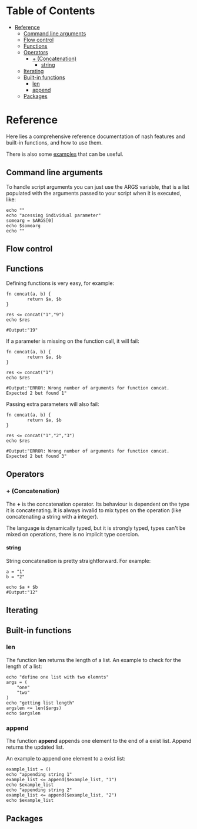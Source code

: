 <!-- mdtocstart -->
# Table of Contents

- [Reference](#reference)
    - [Command line arguments](#command-line-arguments)
    - [Flow control](#flow-control)
    - [Functions](#functions)
    - [Operators](#operators)
        - [+ (Concatenation)](#-concatenation)
            - [string](#string)
    - [Iterating](#iterating)
    - [Built-in functions](#builtin-functions)
        - [len](#len)
        - [append](#append)
    - [Packages](#packages)
<!-- mdtocend -->

# Reference

Here lies a comprehensive reference documentation of nash
features and built-in functions, and how to use them.

There is also some [examples](./examples) that can be useful.


## Command line arguments

To handle script arguments you can just use the ARGS variable,
that is a list populated with the arguments passed to your script
when it is executed, like:

```nash
echo ""
echo "acessing individual parameter"
somearg = $ARGS[0]
echo $somearg
echo ""
```

## Flow control

## Functions

Defining functions is very easy, for example:

```nash
fn concat(a, b) {
        return $a, $b
}

res <= concat("1","9")
echo $res

#Output:"19"
```

If a parameter is missing on the function call,
it will fail:

```nash
fn concat(a, b) {
        return $a, $b
}

res <= concat("1")
echo $res

#Output:"ERROR: Wrong number of arguments for function concat. Expected 2 but found 1"
```

Passing extra parameters will also fail:

```nash
fn concat(a, b) {
        return $a, $b
}

res <= concat("1","2","3")
echo $res

#Output:"ERROR: Wrong number of arguments for function concat. Expected 2 but found 3"
```

## Operators

### + (Concatenation)

The **+** is the concatenation operator. Its behaviour
is dependent on the type it is concatenating. It
is always invalid to mix types on the operation
(like concatenating a string with a integer).

The language is dynamically typed, but it is strongly
typed, types can't be mixed on operations, there is no
implicit type coercion.

#### string

String concatenation is pretty straightforward.
For example:

```nash
a = "1"
b = "2"

echo $a + $b
#Output:"12"
```

## Iterating

## Built-in functions

### len

The function **len** returns the length of a list.
An example to check for the length of a list:

```
echo "define one list with two elemnts"
args = (
    "one"
    "two"
)
echo "getting list length"
argslen <= len($args)
echo $argslen
```

### append

The function **append** appends one element to the end of a exist list.
Append returns the updated list.

An example to append one element to a exist list:

```
example_list = ()
echo "appending string 1"
example_list <= append($example_list, "1")
echo $example_list
echo "appending string 2"
example_list <= append($example_list, "2")
echo $example_list
```

## Packages
